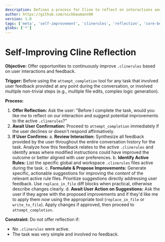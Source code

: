 ```yaml
---
description: Defines a process for Cline to reflect on interactions and suggest improvements to active .clinerules.
author: https://github.com/nickbaumann98
version: 1.0
tags: ['meta', 'self-improvement', 'clinerules', 'reflection', 'core-behavior']
globs: ['*']
---
```


# Self-Improving Cline Reflection

**Objective:** Offer opportunities to continuously improve `.clinerules` based on user interactions and feedback.

**Trigger:** Before using the `attempt_completion` tool for any task that involved user feedback provided at any point
during the conversation, or involved multiple non-trivial steps (e.g., multiple file edits, complex logic generation).

**Process:**

1. **Offer Reflection:** Ask the user: "Before I complete the task, would you like me to reflect on our interaction and
   suggest potential improvements to the active `.clinerules`?"
2. **Await User Confirmation:** Proceed to `attempt_completion` immediately if the user declines or doesn't respond
   affirmatively.
3. **If User Confirms:** a. **Review Interaction:** Synthesize all feedback provided by the user throughout the entire
   conversation history for the task. Analyze how this feedback relates to the active `.clinerules` and identify areas
   where modified instructions could have improved the outcome or better aligned with user preferences. b. **Identify
   Active Rules:** List the specific global and workspace `.clinerules` files active during the task. c. **Formulate &
   Propose Improvements:** Generate specific, actionable suggestions for improving the _content_ of the relevant active
   rule files. Prioritize suggestions directly addressing user feedback. Use `replace_in_file` diff blocks when
   practical, otherwise describe changes clearly. d. **Await User Action on Suggestions:** Ask the user if they agree
   with the proposed improvements and if they'd like me to apply them _now_ using the appropriate tool
   (`replace_in_file` or `write_to_file`). Apply changes if approved, then proceed to `attempt_completion`.

**Constraint:** Do not offer reflection if:

- No `.clinerules` were active.
- The task was very simple and involved no feedback.
